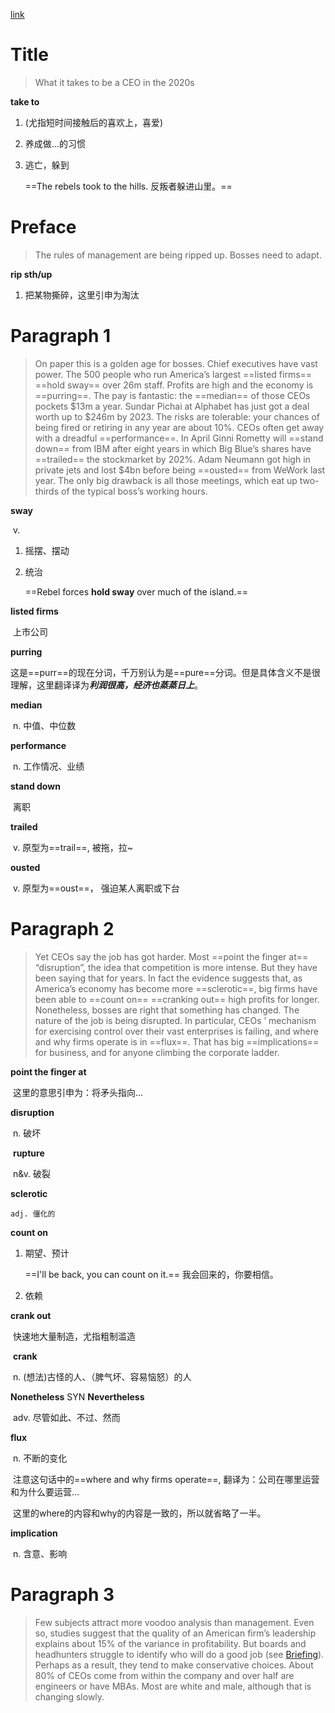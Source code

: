 [link](https://www.economist.com/leaders/2020/02/06/what-it-takes-to-be-a-ceo-in-the-2020s)

# Title

> What it takes to be a CEO in the 2020s

**take to**

1. (尤指短时间接触后的喜欢上，喜爱)

2. 养成做...的习惯

3. 逃亡，躲到

   ==The rebels took to the hills. 反叛者躲进山里。==

# Preface

> The rules of management are being ripped up. Bosses need to adapt.

**rip sth/up**

1. 把某物撕碎，这里引申为淘汰


# Paragraph 1

> On paper this is a golden age for bosses. Chief executives have vast power. The 500 people who run America’s largest ==listed firms== ==hold sway== over 26m staff. Profits are high and the economy is ==purring==. The pay is fantastic: the ==median== of those CEOs pockets \$13m a year. Sundar Pichai at Alphabet has just got a deal worth up to \$246m by 2023. The risks are tolerable: your chances of being fired or retiring in any year are about 10%. CEOs  often get away with a dreadful ==performance==. In April Ginni Rometty will ==stand down== from IBM after eight years in which Big Blue’s shares have ==trailed== the stockmarket by 202%. Adam Neumann got high in private jets and lost $4bn before being ==ousted== from WeWork last year. The only big drawback is all those meetings, which eat up two-thirds of the typical boss’s working hours.

**sway**

​	v. 

1. 摇摆、摆动

2. 统治

   ==Rebel forces **hold sway** over much of the island.==

**listed firms**

​	上市公司

**purring**

​	这是==purr==的现在分词，千万别认为是==pure==分词。但是具体含义不是很理解，这里翻译译为***利润很高，经济也蒸蒸日上***。

**median**

​	n. 中值、中位数

**performance**

​	n. 工作情况、业绩

**stand down**

​	离职

**trailed**

​	v. 原型为==trail==, 被拖，拉~

**ousted**

​	v. 原型为==oust==， 强迫某人离职或下台



# Paragraph 2



>Yet CEOs say the job has got harder. Most ==point the finger at== “disruption”, the idea that competition is more intense. But they have been saying that for years. In fact the evidence suggests that, as America’s economy has become more ==sclerotic==, big firms have been able to ==count on== ==cranking out== high profits for longer. Nonetheless, bosses are right that something has changed. The nature of the job is being disrupted. In particular, CEOs ’ mechanism for exercising control over their vast enterprises is failing, and where and why firms operate is in ==flux==. That has big ==implications== for business, and for anyone climbing the corporate ladder.

**point the finger at**

​	这里的意思引申为：将矛头指向...

**disruption**

​	n. 破坏

​	**rupture**

​		n&v. 破裂

**sclerotic**

 	adj. 僵化的

**count on**

 1. 期望、预计

    ==I'll be back, you can count on it.== 我会回来的，你要相信。

 2. 依赖

**crank out**

​	快速地大量制造，尤指粗制滥造

​	**crank**

​	n. (想法)古怪的人、（脾气坏、容易恼怒）的人

**Nonetheless** SYN **Nevertheless**

​	adv. 尽管如此、不过、然而

**flux**

​	n. 不断的变化

​	注意这句话中的==where and why firms operate==, 翻译为：公司在哪里运营和为什么要运营...

​	这里的where的内容和why的内容是一致的，所以就省略了一半。

**implication**

​	n. 含意、影响



# Paragraph 3

>Few subjects attract more voodoo analysis than management. Even so, studies suggest that the quality of an American firm’s leadership explains about 15% of the variance in profitability. But boards and headhunters struggle to identify who will do a good job (see [Briefing](https://www.economist.com/briefing/2020/02/06/corporate-headhunters-are-more-powerful-than-ever)). Perhaps as a result, they tend to make conservative choices. About 80% of CEOs come from within the company and over half are engineers or have MBAs. Most are white and male, although that is changing slowly.



